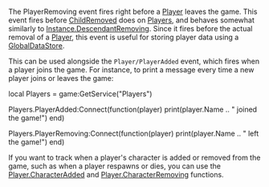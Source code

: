 The PlayerRemoving event fires right before a [Player](https://developer.roblox.com/en-us/api-reference/class/Player) leaves the game. This event fires before [ChildRemoved](https://developer.roblox.com/en-us/api-reference/event/Instance/ChildRemoved) does on [Players](https://developer.roblox.com/en-us/api-reference/class/Players), and behaves somewhat similarly to [Instance.DescendantRemoving](https://developer.roblox.com/en-us/api-reference/event/Instance/DescendantRemoving). Since it fires before the actual removal of a [Player](https://developer.roblox.com/en-us/api-reference/class/Player), this event is useful for storing player data using a [GlobalDataStore](https://developer.roblox.com/en-us/api-reference/class/GlobalDataStore).

This can be used alongside the `Player/PlayerAdded` event, which fires when a player joins the game. For instance, to print a message every time a new player joins or leaves the game:

local Players = game:GetService("Players")

Players.PlayerAdded:Connect(function(player)
  print(player.Name .. " joined the game!")
end)

Players.PlayerRemoving:Connect(function(player)
  print(player.Name .. " left the game!")
end)

If you want to track when a player's character is added or removed from the game, such as when a player respawns or dies, you can use the [Player.CharacterAdded](https://developer.roblox.com/en-us/api-reference/event/Player/CharacterAdded) and [Player.CharacterRemoving](https://developer.roblox.com/en-us/api-reference/event/Player/CharacterRemoving) functions.